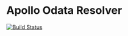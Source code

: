 # Apollo Odata Resolver

[![Build Status](https://travis-ci.org/acessocard/apollo-odata-resolver.svg?branch=master)](https://travis-ci.org/acessocard/apollo-odata-resolver)